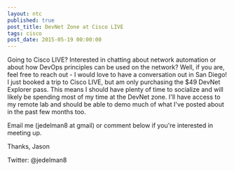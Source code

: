 ```yaml
---
layout: ntc
published: true
post_title: DevNet Zone at Cisco LIVE
tags: cisco
post_date: 2015-05-19 00:00:00
---
```


Going to Cisco LIVE?  Interested in chatting about network automation or about how DevOps principles can be used on the network?  Well, if you are, feel free to reach out - I would love to have a conversation out in San Diego!  I just booked a trip to Cisco LIVE, but am only purchasing the $49 DevNet Explorer pass.  This means I should have plenty of time to socialize and will likely be spending most of my time at the DevNet zone.  I'll have access to my remote lab and should be able to demo much of what I've posted about in the past few months too.

<!--more-->

Email me (jedelman8 at gmail) or comment below if you're interested in meeting up.

Thanks,
Jason

Twitter: @jedelman8


